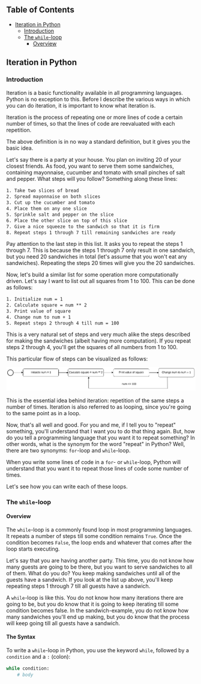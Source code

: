 ## Table of Contents

- [Iteration in Python](#iteration-in-python)
    + [Introduction]()
    + [The `while`-loop]()
        * [Overview]()


## Iteration in Python

### Introduction

Iteration is a basic functionality available in all programming languages. Python is no exception to this. Before I describe the various ways in which you can do iteration, it is important to know what iteration is.


Iteration is the process of repeating one or more lines of code a certain number of times, so that the lines of code are reevaluated with each repetition.

The above definition is in no way a standard definition, but it gives you the basic idea.

Let's say there is a party at your house. You plan on inviting 20 of your closest friends. As food, you want to serve them some sandwiches, containing mayonnaise, cucumber and tomato with small pinches of salt and pepper. What steps will you follow? Something along these lines:

```text
1. Take two slices of bread
2. Spread mayonnaise on both slices
3. Cut up the cucumber and tomato
4. Place them on any one slice
5. Sprinkle salt and pepper on the slice
6. Place the other slice on top of this slice
7. Give a nice squeeze to the sandwich so that it is firm
8. Repeat steps 1 through 7 till remaining sandwiches are ready
```

Pay attention to the last step in this list. It asks you to repeat the steps 1 through 7. This is because the steps 1 through 7 only result in one sandwich, but you need 20 sandwiches in total (let's assume that you won't eat any sandwiches). Repeating the steps 20 times will give you the 20 sandwiches.


Now, let's build a similar list for some operation more computationally driven. Let's say I want to list out all squares from 1 to 100. This can be done as follows:

```text
1. Initialize num = 1
2. Calculate square = num ** 2
3. Print value of square
4. Change num to num + 1
5. Repeat steps 2 through 4 till num = 100
```

This is a very natural set of steps and very much alike the steps described for making the sandwiches (albeit having more computation). If you repeat steps 2 through 4, you'll get the squares of all numbers from 1 to 100.

This particular flow of steps can be visualized as follows:

<p align="center">
    <img src="/img/flow_chart_iteration.png"></img>
</p>

This is the essential idea behind iteration: repetition of the same steps a number of times. Iteration is also referred to as looping, since you're going to the same point as in a loop.

Now, that's all well and good. For you and me, if I tell you to "repeat" something, you'll understand that I want you to do that thing again. But, how do you tell a programming language that you want it to repeat something? In other words, what is the synonym for the word "repeat" in Python? Well, there are two synonyms: `for`-loop and `while`-loop.


When you write some lines of code in a `for`- or `while`-loop, Python will understand that you want it to repeat those lines of code some number of times.

Let's see how you can write each of these loops.

### The `while`-loop

#### Overview

The `while`-loop is a commonly found loop in most programming languages. It repeats a number of steps till some condition remains `True`. Once the condition becomes `False`, the loop ends and whatever that comes after the loop starts executing.

Let's say that you are having another party. This time, you do not know how many guests are going to be there, but you want to serve sandwiches to all of them. What do you do? You keep making sandwiches until all of the guests have a sandwich. If you look at the list up above, you'll keep repeating steps 1 through 7 till all guests have a sandwich.

A `while`-loop is like this. You do not know how many iterations there are going to be, but you do know that it is going to keep iterating till some condition becomes false. In the sandwich-example, you do not know how many sandwiches you'll end up making, but you do know that the process will keep going till all guests have a sandwich.

#### The Syntax

To write a `while`-loop in Python, you use the keyword `while`, followed by a `condition` and a `:` (colon):

```python
while condition:
    # body
```


